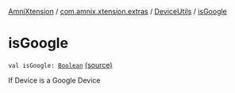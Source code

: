 [AmniXtension](../../index.md) / [com.amnix.xtension.extras](../index.md) / [DeviceUtils](index.md) / [isGoogle](./is-google.md)

# isGoogle

`val isGoogle: `[`Boolean`](https://kotlinlang.org/api/latest/jvm/stdlib/kotlin/-boolean/index.html) [(source)](https://github.com/AmniX/AmniXTension/tree/master/AmniXtension/src/main/java/com/amnix/xtension/extras/DeviceUtils.kt#L117)

If Device is a Google Device

